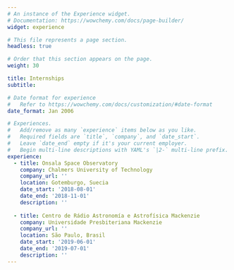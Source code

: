 ```yaml
---
# An instance of the Experience widget.
# Documentation: https://wowchemy.com/docs/page-builder/
widget: experience

# This file represents a page section.
headless: true

# Order that this section appears on the page.
weight: 30

title: Internships
subtitle:

# Date format for experience
#   Refer to https://wowchemy.com/docs/customization/#date-format
date_format: Jan 2006

# Experiences.
#   Add/remove as many `experience` items below as you like.
#   Required fields are `title`, `company`, and `date_start`.
#   Leave `date_end` empty if it's your current employer.
#   Begin multi-line descriptions with YAML's `|2-` multi-line prefix.
experience:
  - title: Onsala Space Observatory
    company: Chalmers University of Technology
    company_url: ''
    location: Gotemburgo, Suecia
    date_start: '2018-08-01'
    date_end: '2018-11-01'
    description: ''
        
  - title: Centro de Rádio Astronomía e Astrofísica Mackenzie
    company: Universidade Presbiteriana Mackenzie
    company_url: ''
    location: São Paulo, Brasil
    date_start: '2019-06-01'
    date_end: '2019-07-01'
    description: ''
---
```

